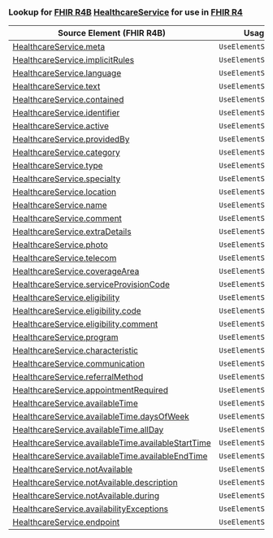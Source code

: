 ### Lookup for [FHIR R4B](https://hl7.org/fhir/R4B/) [HealthcareService](https://hl7.org/fhir/R4B/HealthcareService.html) for use in [FHIR R4](https://hl7.org/fhir/R4/)

| Source Element (FHIR R4B) | Usage | Target |
| -------------- | ----- | ------ |
| [HealthcareService.meta](https://hl7.org/fhir/R4B/HealthcareService.html#resource) | `UseElementSameName` | [HealthcareService.meta](https://hl7.org/fhir/R4/HealthcareService.html#resource) |
| [HealthcareService.implicitRules](https://hl7.org/fhir/R4B/HealthcareService.html#resource) | `UseElementSameName` | [HealthcareService.implicitRules](https://hl7.org/fhir/R4/HealthcareService.html#resource) |
| [HealthcareService.language](https://hl7.org/fhir/R4B/HealthcareService.html#resource) | `UseElementSameName` | [HealthcareService.language](https://hl7.org/fhir/R4/HealthcareService.html#resource) |
| [HealthcareService.text](https://hl7.org/fhir/R4B/HealthcareService.html#resource) | `UseElementSameName` | [HealthcareService.text](https://hl7.org/fhir/R4/HealthcareService.html#resource) |
| [HealthcareService.contained](https://hl7.org/fhir/R4B/HealthcareService.html#resource) | `UseElementSameName` | [HealthcareService.contained](https://hl7.org/fhir/R4/HealthcareService.html#resource) |
| [HealthcareService.identifier](https://hl7.org/fhir/R4B/HealthcareService.html#resource) | `UseElementSameName` | [HealthcareService.identifier](https://hl7.org/fhir/R4/HealthcareService.html#resource) |
| [HealthcareService.active](https://hl7.org/fhir/R4B/HealthcareService.html#resource) | `UseElementSameName` | [HealthcareService.active](https://hl7.org/fhir/R4/HealthcareService.html#resource) |
| [HealthcareService.providedBy](https://hl7.org/fhir/R4B/HealthcareService.html#resource) | `UseElementSameName` | [HealthcareService.providedBy](https://hl7.org/fhir/R4/HealthcareService.html#resource) |
| [HealthcareService.category](https://hl7.org/fhir/R4B/HealthcareService.html#resource) | `UseElementSameName` | [HealthcareService.category](https://hl7.org/fhir/R4/HealthcareService.html#resource) |
| [HealthcareService.type](https://hl7.org/fhir/R4B/HealthcareService.html#resource) | `UseElementSameName` | [HealthcareService.type](https://hl7.org/fhir/R4/HealthcareService.html#resource) |
| [HealthcareService.specialty](https://hl7.org/fhir/R4B/HealthcareService.html#resource) | `UseElementSameName` | [HealthcareService.specialty](https://hl7.org/fhir/R4/HealthcareService.html#resource) |
| [HealthcareService.location](https://hl7.org/fhir/R4B/HealthcareService.html#resource) | `UseElementSameName` | [HealthcareService.location](https://hl7.org/fhir/R4/HealthcareService.html#resource) |
| [HealthcareService.name](https://hl7.org/fhir/R4B/HealthcareService.html#resource) | `UseElementSameName` | [HealthcareService.name](https://hl7.org/fhir/R4/HealthcareService.html#resource) |
| [HealthcareService.comment](https://hl7.org/fhir/R4B/HealthcareService.html#resource) | `UseElementSameName` | [HealthcareService.comment](https://hl7.org/fhir/R4/HealthcareService.html#resource) |
| [HealthcareService.extraDetails](https://hl7.org/fhir/R4B/HealthcareService.html#resource) | `UseElementSameName` | [HealthcareService.extraDetails](https://hl7.org/fhir/R4/HealthcareService.html#resource) |
| [HealthcareService.photo](https://hl7.org/fhir/R4B/HealthcareService.html#resource) | `UseElementSameName` | [HealthcareService.photo](https://hl7.org/fhir/R4/HealthcareService.html#resource) |
| [HealthcareService.telecom](https://hl7.org/fhir/R4B/HealthcareService.html#resource) | `UseElementSameName` | [HealthcareService.telecom](https://hl7.org/fhir/R4/HealthcareService.html#resource) |
| [HealthcareService.coverageArea](https://hl7.org/fhir/R4B/HealthcareService.html#resource) | `UseElementSameName` | [HealthcareService.coverageArea](https://hl7.org/fhir/R4/HealthcareService.html#resource) |
| [HealthcareService.serviceProvisionCode](https://hl7.org/fhir/R4B/HealthcareService.html#resource) | `UseElementSameName` | [HealthcareService.serviceProvisionCode](https://hl7.org/fhir/R4/HealthcareService.html#resource) |
| [HealthcareService.eligibility](https://hl7.org/fhir/R4B/HealthcareService.html#resource) | `UseElementSameName` | [HealthcareService.eligibility](https://hl7.org/fhir/R4/HealthcareService.html#resource) |
| [HealthcareService.eligibility.code](https://hl7.org/fhir/R4B/HealthcareService.html#resource) | `UseElementSameName` | [HealthcareService.eligibility.code](https://hl7.org/fhir/R4/HealthcareService.html#resource) |
| [HealthcareService.eligibility.comment](https://hl7.org/fhir/R4B/HealthcareService.html#resource) | `UseElementSameName` | [HealthcareService.eligibility.comment](https://hl7.org/fhir/R4/HealthcareService.html#resource) |
| [HealthcareService.program](https://hl7.org/fhir/R4B/HealthcareService.html#resource) | `UseElementSameName` | [HealthcareService.program](https://hl7.org/fhir/R4/HealthcareService.html#resource) |
| [HealthcareService.characteristic](https://hl7.org/fhir/R4B/HealthcareService.html#resource) | `UseElementSameName` | [HealthcareService.characteristic](https://hl7.org/fhir/R4/HealthcareService.html#resource) |
| [HealthcareService.communication](https://hl7.org/fhir/R4B/HealthcareService.html#resource) | `UseElementSameName` | [HealthcareService.communication](https://hl7.org/fhir/R4/HealthcareService.html#resource) |
| [HealthcareService.referralMethod](https://hl7.org/fhir/R4B/HealthcareService.html#resource) | `UseElementSameName` | [HealthcareService.referralMethod](https://hl7.org/fhir/R4/HealthcareService.html#resource) |
| [HealthcareService.appointmentRequired](https://hl7.org/fhir/R4B/HealthcareService.html#resource) | `UseElementSameName` | [HealthcareService.appointmentRequired](https://hl7.org/fhir/R4/HealthcareService.html#resource) |
| [HealthcareService.availableTime](https://hl7.org/fhir/R4B/HealthcareService.html#resource) | `UseElementSameName` | [HealthcareService.availableTime](https://hl7.org/fhir/R4/HealthcareService.html#resource) |
| [HealthcareService.availableTime.daysOfWeek](https://hl7.org/fhir/R4B/HealthcareService.html#resource) | `UseElementSameName` | [HealthcareService.availableTime.daysOfWeek](https://hl7.org/fhir/R4/HealthcareService.html#resource) |
| [HealthcareService.availableTime.allDay](https://hl7.org/fhir/R4B/HealthcareService.html#resource) | `UseElementSameName` | [HealthcareService.availableTime.allDay](https://hl7.org/fhir/R4/HealthcareService.html#resource) |
| [HealthcareService.availableTime.availableStartTime](https://hl7.org/fhir/R4B/HealthcareService.html#resource) | `UseElementSameName` | [HealthcareService.availableTime.availableStartTime](https://hl7.org/fhir/R4/HealthcareService.html#resource) |
| [HealthcareService.availableTime.availableEndTime](https://hl7.org/fhir/R4B/HealthcareService.html#resource) | `UseElementSameName` | [HealthcareService.availableTime.availableEndTime](https://hl7.org/fhir/R4/HealthcareService.html#resource) |
| [HealthcareService.notAvailable](https://hl7.org/fhir/R4B/HealthcareService.html#resource) | `UseElementSameName` | [HealthcareService.notAvailable](https://hl7.org/fhir/R4/HealthcareService.html#resource) |
| [HealthcareService.notAvailable.description](https://hl7.org/fhir/R4B/HealthcareService.html#resource) | `UseElementSameName` | [HealthcareService.notAvailable.description](https://hl7.org/fhir/R4/HealthcareService.html#resource) |
| [HealthcareService.notAvailable.during](https://hl7.org/fhir/R4B/HealthcareService.html#resource) | `UseElementSameName` | [HealthcareService.notAvailable.during](https://hl7.org/fhir/R4/HealthcareService.html#resource) |
| [HealthcareService.availabilityExceptions](https://hl7.org/fhir/R4B/HealthcareService.html#resource) | `UseElementSameName` | [HealthcareService.availabilityExceptions](https://hl7.org/fhir/R4/HealthcareService.html#resource) |
| [HealthcareService.endpoint](https://hl7.org/fhir/R4B/HealthcareService.html#resource) | `UseElementSameName` | [HealthcareService.endpoint](https://hl7.org/fhir/R4/HealthcareService.html#resource) |
